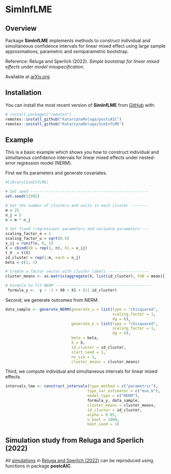 
# SimInfLME

<!-- badges: start -->
<!-- badges: end -->

## Overview

Package **SimInfLME** implements methods to construct individual and
simultaneous confidence intervals for linear mixed effect using large
sample approximations, parametric and semiparametric bootstrap.

Reference: Reluga and Sperlich (2022). *Simple bootstrap for linear
mixed effects under model misspecification*.

Available at [arXiv.org](https://arxiv.org/abs/2207.12455).

## Installation

You can install the most recent version of **SimInfLME** from
[GitHub](https://github.com/) with:

``` r
# install.packages("remotes")
remotes::install_github("KatarzynaReluga/postcAIC")
remotes::install_github("KatarzynaReluga/SimInfLME")
```

## Example

This is a basic example which shows you how to construct individual and
simultanous confidence intervals for linear mixed effects under
nested-error regression model (NERM).

First we fix parameters and generate covariates.

``` r
#library(SimInfLME)

# Set seed ----------------------------------------------------
set.seed(11992)

# Set the number of clusters and units in each cluster --------
m = 25
n_j = 5
n = m * n_j

# Set fixed (regression) parameters and variance parameters ---
scaling_factor_e = 1
scaling_factor_u = sqrt(0.5)
x_ij = runif(n, 0, 1)
X = cbind(X0 = rep(1, n), X1 = x_ij)
t_X  = t(X)
id_cluster = rep(1:m, each = n_j)
beta = c(1, 1)

# Create a factor vector with cluster labels ------------------
cluster_means <- as.matrix(aggregate(X, list(id_cluster), FUN = mean)[, -1])

# Formula to fit NERM ------------------------------------------
 formula_y <-  y ~ -1 + X0 + X1 + (1| id_cluster)
```

Second, we generate outcomes from NERM.

``` r
data_sample <- generate_NERM(generate_u = list(type = "chisquared",
                                               scaling_factor = 1,
                                               dg = 6),
                             generate_e = list(type = "chisquared",
                                               scaling_factor = 1,
                                               dg = 6),
                             beta = beta,
                             X = X,
                             id_cluster = id_cluster,
                             start_seed = 1,
                             no_sim = 1,
                             cluster_means = cluster_means)
```

Third, we compute individual and simultaneous intervals for linear mixed
effects.

``` r
intervals_lme <- construct_intervals(type_method = c("parametric"),
                                    type_var_estimator = c("mse_b"),
                                    model_type = c("NERM"),
                                    formula_y, data_sample,
                                    cluster_means = cluster_means,
                                    id_cluster = id_cluster,
                                    alpha = 0.05,
                                    n_boot = 1000,
                                    boot_seed = 1)
```

## Simulation study from Reluga and Sperlich (2022)

All
[simulations](https://github.com/KatarzynaReluga/postcAIC/tree/main/simulations)
in [Reluga and Sperlich (2022)](https://arxiv.org/abs/2207.12455) can be
reproduced using functions in package **postcAIC**.
